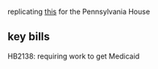 replicating [this](https://www.dataforprogress.org/par-scores/) for the Pennsylvania House

## key bills

HB2138: requiring work to get Medicaid
